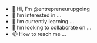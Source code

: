 - 👋 Hi, I’m @entrepreneurupgoing
- 👀 I’m interested in ...
- 🌱 I’m currently learning ...
- 💞️ I’m looking to collaborate on ...
- 📫 How to reach me ...

<!---
entrepreneurupgoing/entrepreneurupgoing is a ✨ special ✨ repository because its `README.md` (this file) appears on your GitHub profile.
You can click the Preview link to take a look at your changes.
--->
